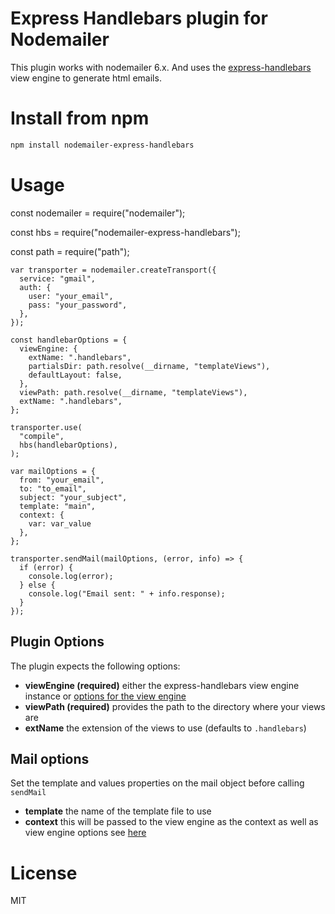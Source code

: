 # Express Handlebars plugin for Nodemailer
This plugin works with nodemailer 6.x. And uses the [express-handlebars](https://github.com/ericf/express-handlebars) view
engine to generate html emails.

# Install from npm
```bash
npm install nodemailer-express-handlebars
```
# Usage

    
   const nodemailer = require("nodemailer");
   
   
   const hbs = require("nodemailer-express-handlebars");
   
  
   const path = require("path");
   

    var transporter = nodemailer.createTransport({
      service: "gmail",
      auth: {
        user: "your_email",
        pass: "your_password",
      },
    });

    const handlebarOptions = {
      viewEngine: {
        extName: ".handlebars",
        partialsDir: path.resolve(__dirname, "templateViews"),
        defaultLayout: false,
      },
      viewPath: path.resolve(__dirname, "templateViews"),
      extName: ".handlebars",
    };

    transporter.use(
      "compile",
      hbs(handlebarOptions),
    );

    var mailOptions = {
      from: "your_email",
      to: "to_email",
      subject: "your_subject",
      template: "main",
      context: {
        var: var_value
      },
    };

    transporter.sendMail(mailOptions, (error, info) => {
      if (error) {
        console.log(error);
      } else {
        console.log("Email sent: " + info.response);
      }
    });
    
## Plugin Options
The plugin expects the following options:
* __viewEngine (required)__ either the express-handlebars view engine instance or [options for the view engine](https://github.com/ericf/express-handlebars#configuration-and-defaults)
* __viewPath (required)__ provides the path to the directory where your views are
* __extName__ the extension of the views to use (defaults to `.handlebars`)

## Mail options
Set the template and values properties on the mail object before calling `sendMail`
* __template__ the name of the template file to use
* __context__ this will be passed to the view engine as the context as well as view engine options see [here](https://github.com/ericf/express-handlebars#renderviewviewpath-optionscallback-callback)

# License
MIT
